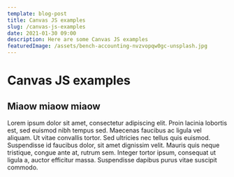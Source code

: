```yaml
---
template: blog-post
title: Canvas JS examples
slug: /canvas-js-examples
date: 2021-01-30 09:00
description: Here are some Canvas JS examples 
featuredImage: /assets/bench-accounting-nvzvopqw0gc-unsplash.jpg
---
```

# Canvas JS examples

<script src="https://cdnjs.cloudflare.com/ajax/libs/Chart.js/2.5.0/Chart.min.js"></script>
<canvas id="bar-chart" width="800" height="450"></canvas>
<script>
// Bar chart
new Chart(document.getElementById("bar-chart"), {
    type: 'bar',
    data: {
      labels: ["Africa", "Asia", "Europe", "Latin America", "North America"],
      datasets: [
        {
          label: "Population (millions)",
          backgroundColor: ["#3e95cd", "#8e5ea2","#3cba9f","#e8c3b9","#c45850"],
          data: [2478,5267,734,784,433]
        }
      ]
    },
    options: {
      legend: { display: false },
      title: {
        display: true,
        text: 'Predicted world population (millions) in 2050'
      }
    }
});
</script>

## Miaow miaow miaow

Lorem ipsum dolor sit amet, consectetur adipiscing elit. Proin lacinia lobortis est, sed euismod nibh tempus sed. Maecenas faucibus ac ligula vel aliquam. Ut vitae convallis tortor. Sed ultricies nec tellus quis euismod. Suspendisse id faucibus dolor, sit amet dignissim velit. Mauris quis neque tristique, congue ante at, rutrum sem. Integer tortor ipsum, consequat ut ligula a, auctor efficitur massa. Suspendisse dapibus purus vitae suscipit commodo.

